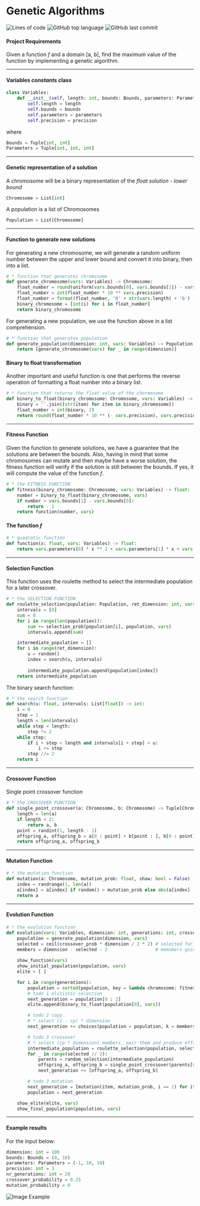 # Genetic Algorithms


![Lines of code](https://img.shields.io/tokei/lines/github/anacomo/GeneticAlgorithms?style=for-the-badge) ![GitHub top language](https://img.shields.io/github/languages/top/anacomo/GeneticAlgorithms?style=for-the-badge) ![GitHub last commit](https://img.shields.io/github/last-commit/anacomo/GeneticAlgorithms?style=for-the-badge)


#### Project Requirements
Given a function _f_ and a domain [a, b], find the maximum value of the function by implementing a genetic algorithm.

---

#### Variables _constants_ class
```python
class Variables:
    def __init__(self, length: int, bounds: Bounds, parameters: Parameters, precision: int) -> None:
        self.length = length
        self.bounds = bounds
        self.parameters = parameters
        self.precision = precision
```
where
```python
Bounds = Tuple[int, int]
Parameters = Tuple[int, int, int]
```
---


#### Genetic representation of a solution
A chromosome will be a binary representation of the *float solution - lower bound*
```python
Chromosome = List[int]
```
A population is a list of Chromosomes
```python
Population = List[Chromosome]
```
---

#### Function to generate new solutions
For generating a new chromosome, we will generate a random uniform number between the upper and lower bound and convert it into binary, then into a list.
```python
# * function that generates chromosome
def generate_chromosome(vars: Variables) -> Chromosome:
    float_number = round(uniform(vars.bounds[0], vars.bounds[1]) - vars.bounds[0], vars.precision)
    float_number = int(float_number * 10 ** vars.precision)
    float_number = format(float_number, '0' + str(vars.length) + 'b')
    binary_chromosome = [int(i) for i in float_number]
    return binary_chromosome
```

For generating a new population, we use the function above in a list comprehension.
```python
# * function that generates population
def generate_population(dimension: int, vars: Variables) -> Population:
    return [generate_chromosome(vars) for _ in range(dimension)]
```

#### Binary to float transformation
Another important and useful function is one that performs the reverse operation of formatting a float number into a binary list.
```python
# * function that returns the float value of the chormosome
def binary_to_float(binary_chromosome: Chromosome, vars: Variables) -> float:
    binary = ''.join([str(item) for item in binary_chromosome])
    float_number = int(binary, 2)
    return round(float_number * 10 ** (- vars.precision), vars.precision)
```


---

#### Fitness Function
Given the function to generate solutions, we have a guarantee that the solutions are between the bounds. Also, having in mind that some chromosomes can mutate and then maybe have a worse solution, the fitness function will verify if the solution is still between the bounds. If yes, it will compute the value of the function _f_.
```python
# * the FITNESS FUNCTION
def fitness(binary_chromosome: Chromosome, vars: Variables) -> float:
    number = binary_to_float(binary_chromosome, vars)
    if number > vars.bounds[1] - vars.bounds[0]:
        return - 1
    return function(number, vars)
```
#### The function _f_
```python
# * quadratic function
def function(x: float, vars: Variables) -> float:
    return vars.parameters[0] * x ** 2 + vars.parameters[1] * x + vars.parameters[2]
```

---

#### Selection Function
This function uses the roulette method to select the intermediate population for a later crossover.
```python
# * the SELECTION FUNCTION
def roulette_selection(population: Population, ret_dimension: int, vars: Variables) -> Population:
    intervals = [0]
    sum = 0
    for i in range(len(population)):
        sum += selection_prob(population[i], population, vars)
        intervals.append(sum)

    intermediate_population = []
    for i in range(ret_dimension):
        u = random()
        index = search(u, intervals)
        
        intermediate_population.append(population[index])
    return intermediate_population
```

The binary search function:
```python
# * the search function
def search(u: float, intervals: List[float]) -> int:
    i = 0
    step = 1
    length = len(intervals)
    while step < length:
        step *= 2
    while step:
        if i + step < length and intervals[i + step] < u:
            i += step
        step //= 2
    return i
```

---
#### Crossover Function
Single point crossover function
```python
# * the CROSSOVER FUNCTION
def single_point_crossover(a: Chromosome, b: Chromosome) -> Tuple[Chromosome, Chromosome]:
    length = len(a)
    if length < 2:
        return a, b
    point = randint(1, length - 1)
    offspring_a, offspring_b = a[0 : point] + b[point : ], b[0 : point] + a[point : ]
    return offspring_a, offspring_b
```

---
#### Mutation Function
```python
# * the mutation function
def mutation(a: Chromosome, mutation_prob: float, show: bool = False) -> Chromosome:
    index = randrange(1, len(a))
    a[index] = a[index] if random() > mutation_prob else abs(a[index] - 1)
    return a
```
---
#### Evolution Function
```python
# * the evolution function
def evolution(vars: Variables, dimension: int, generations: int, crossover_prob: float, mutation_prob: float) -> Population:
    population = generate_population(dimension, vars)
    selected = ceil(crossover_prob * dimension / 2 * 2) # selected for crossover
    members = dimension - selected - 2                  # memnbers going to next gen
    
    show_function(vars)
    show_initial_population(population, vars)
    elite = [ ]

    for i in range(generations):
        population = sorted(population, key = lambda chromosome: fitness(chromosome, vars), reverse = True)
        # todo 1 elitistic selection
        next_generation = population[0 : 2]
        elite.append(binary_to_float(population[0], vars))

        # todo 2 copy
        # * select (1 - cp) * dimension
        next_generation += choices(population = population, k = members)

        # todo 3 crossover
        # * select (cp * dimension) members, pair them and produce offspring
        intermediate_population = roulette_selection(population, selected, vars, i == 1)
        for _ in range(selected // 2):
            parents = random_selection(intermediate_population)
            offspring_a, offspring_b = single_point_crossover(parents[0], parents[1], i == 1)
            next_generation += [offspring_a, offspring_b]

        # todo 3 mutation
        next_generation = [mutation(item, mutation_prob, i == 1) for item in next_generation]
        population = next_generation

    show_elite(elite, vars)
    show_final_population(population, vars)
```

---

#### Example results
For the input below:
```python
dimension: int = 100
bounds: Bounds = (0, 10)
parameters: Parameters = (-1, 10, 10)
precision: int = 3
nr_generations: int = 20
crossover_probability = 0.25
mutation_probability = 0
```

![Image Example](example.png)